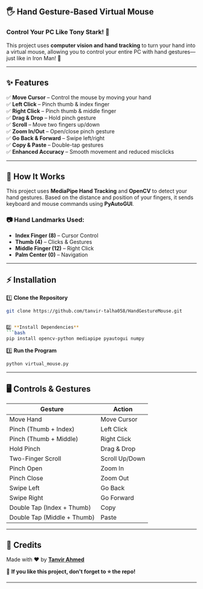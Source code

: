 
## **🖐 Hand Gesture-Based Virtual Mouse**  
### **Control Your PC Like Tony Stark! 🚀**  

This project uses **computer vision and hand tracking** to turn your hand into a virtual mouse, allowing you to control your entire PC with hand gestures—just like in Iron Man! 🦾  


---

## **✨ Features**  
✅ **Move Cursor** – Control the mouse by moving your hand  
✅ **Left Click** – Pinch thumb & index finger  
✅ **Right Click** – Pinch thumb & middle finger  
✅ **Drag & Drop** – Hold pinch gesture  
✅ **Scroll** – Move two fingers up/down  
✅ **Zoom In/Out** – Open/close pinch gesture  
✅ **Go Back & Forward** – Swipe left/right  
✅ **Copy & Paste** – Double-tap gestures  
✅ **Enhanced Accuracy** – Smooth movement and reduced misclicks  

---

## **📌 How It Works**  

This project uses **MediaPipe Hand Tracking** and **OpenCV** to detect your hand gestures. Based on the distance and position of your fingers, it sends keyboard and mouse commands using **PyAutoGUI**.  

### **📷 Hand Landmarks Used:**  
- **Index Finger (8)** – Cursor Control  
- **Thumb (4)** – Clicks & Gestures  
- **Middle Finger (12)** – Right Click  
- **Palm Center (0)** – Navigation  

---

## **⚡ Installation**  

1️⃣ **Clone the Repository**  
```bash
git clone https://github.com/tanvir-talha058/HandGestureMouse.git


2️⃣ **Install Dependencies**  
```bash
pip install opencv-python mediapipe pyautogui numpy
```

3️⃣ **Run the Program**  
```bash
python virtual_mouse.py
```

---

## **🖥️ Controls & Gestures**  

| Gesture | Action |
|---------|--------|
| Move Hand | Move Cursor |
| Pinch (Thumb + Index) | Left Click |
| Pinch (Thumb + Middle) | Right Click |
| Hold Pinch | Drag & Drop |
| Two-Finger Scroll | Scroll Up/Down |
| Pinch Open | Zoom In |
| Pinch Close | Zoom Out |
| Swipe Left | Go Back |
| Swipe Right | Go Forward |
| Double Tap (Index + Thumb) | Copy |
| Double Tap (Middle + Thumb) | Paste |

---


## **📝 Credits**  
Made with ❤️ by **[Tanvir Ahmed](https://github.com/tanvir-talha058)**  

🚀 **If you like this project, don't forget to ⭐ the repo!**  

---
